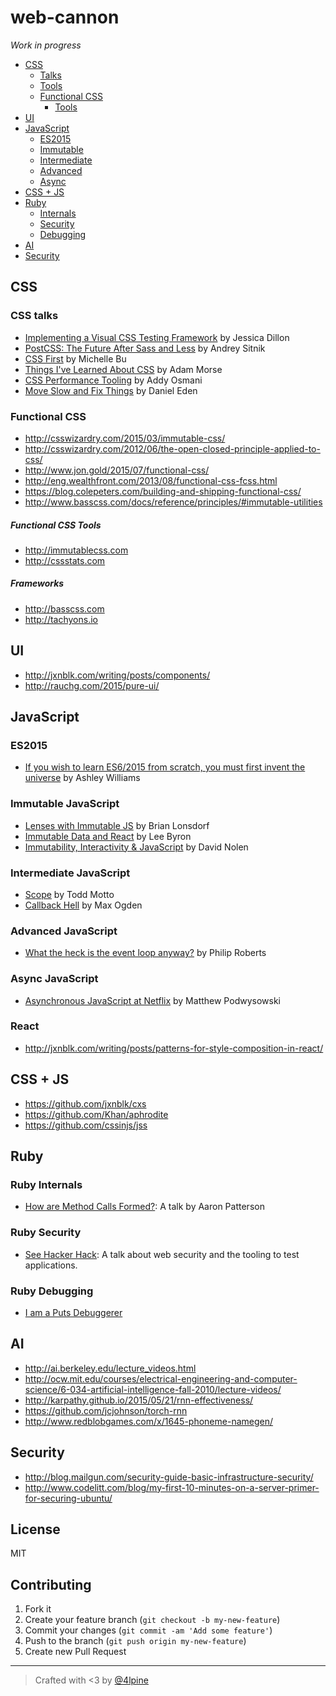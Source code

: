 # web-cannon

_Work in progress_

- [CSS](#css)
  - [Talks](#css-talks)
  - [Tools](#css-tools)
  - [Functional CSS](#functional-css)
    - [Tools](#functional-css-tools)
- [UI](#ui)
- [JavaScript](#javascript)
  - [ES2015](#es2015)
  - [Immutable](#immutable-javascript)
  - [Intermediate](#intermediate-javascript)
  - [Advanced](#advanced-javascript)
  - [Async](#async-javascript)
- [CSS + JS](#css-js)
- [Ruby](#ruby)
  - [Internals](#ruby-internals)
  - [Security](#ruby-security)
  - [Debugging](#ruby-debugging)
- [AI](#ai)
- [Security](#security)

## CSS

### CSS talks

- [Implementing a Visual CSS Testing Framework](https://www.youtube.com/watch?v=ItyUjVWl4q8) by Jessica Dillon
- [PostCSS: The Future After Sass and Less](https://www.youtube.com/watch?v=6jz6p7wqOpI) by Andrey Sitnik
- [CSS First](https://www.youtube.com/watch?v=ALEGHlwMXxs) by Michelle Bu
- [Things I've Learned About CSS](https://www.youtube.com/watch?v=14N_V56tqd4) by Adam Morse
- [CSS Performance Tooling](https://www.youtube.com/watch?v=FEs2jgZBaQA) by Addy Osmani
- [Move Slow and Fix Things](http://www.thedotpost.com/2015/12/daniel-eden-move-slow-and-fix-things) by Daniel Eden

### Functional CSS

- <http://csswizardry.com/2015/03/immutable-css/>
- <http://csswizardry.com/2012/06/the-open-closed-principle-applied-to-css/>
- <http://www.jon.gold/2015/07/functional-css/>
- <http://eng.wealthfront.com/2013/08/functional-css-fcss.html>
- <https://blog.colepeters.com/building-and-shipping-functional-css/>
- <http://www.basscss.com/docs/reference/principles/#immutable-utilities>

##### Functional CSS Tools

- <http://immutablecss.com>
- <http://cssstats.com>

##### Frameworks

- <http://basscss.com>
- <http://tachyons.io>

## UI

- <http://jxnblk.com/writing/posts/components/>
- <http://rauchg.com/2015/pure-ui/>

## JavaScript

### ES2015

- [If you wish to learn ES6/2015 from scratch, you must first invent the universe](https://www.youtube.com/watch?v=HxHBAU0cTHU) by Ashley Williams

### Immutable JavaScript

- [Lenses with Immutable JS](https://medium.com/@drboolean/lenses-with-immutable-js-9bda85674780#.8t4xb62w5) by Brian Lonsdorf
- [Immutable Data and React](https://www.youtube.com/watch?v=I7IdS-PbEgI) by Lee Byron
- [Immutability, Interactivity & JavaScript](https://www.youtube.com/watch?v=mS264h8KGwk) by David Nolen

### Intermediate JavaScript

- [Scope](https://toddmotto.com/everything-you-wanted-to-know-about-javascript-scope/) by Todd Motto
- [Callback Hell](http://callbackhell.com/) by Max Ogden

### Advanced JavaScript

- [What the heck is the event loop anyway?](https://www.youtube.com/watch?v=8aGhZQkoFbQ) by Philip Roberts

### Async JavaScript

- [Asynchronous JavaScript at Netflix](https://www.youtube.com/watch?v=a8W5VVGO-jA) by Matthew Podwysowski

### React

- <http://jxnblk.com/writing/posts/patterns-for-style-composition-in-react/>

## CSS + JS

- <https://github.com/jxnblk/cxs>
- <https://github.com/Khan/aphrodite>
- <https://github.com/cssinjs/jss>

## Ruby

### Ruby Internals

- [How are Method Calls Formed?](https://www.youtube.com/watch?v=b77V0rkr5rk): A talk by Aaron Patterson

### Ruby Security

- [See Hacker Hack](http://confreaks.tv/videos/keeprubyweird2015-see-hacker-hack): A talk about web security and the tooling to test applications. 

### Ruby Debugging

- [I am a Puts Debuggerer](https://tenderlovemaking.com/2016/02/05/i-am-a-puts-debuggerer.html)

## AI

- <http://ai.berkeley.edu/lecture_videos.html>
- <http://ocw.mit.edu/courses/electrical-engineering-and-computer-science/6-034-artificial-intelligence-fall-2010/lecture-videos/>
- <http://karpathy.github.io/2015/05/21/rnn-effectiveness/>
- <https://github.com/jcjohnson/torch-rnn>
- <http://www.redblobgames.com/x/1645-phoneme-namegen/>

## Security

- <http://blog.mailgun.com/security-guide-basic-infrastructure-security/>
- <http://www.codelitt.com/blog/my-first-10-minutes-on-a-server-primer-for-securing-ubuntu/>

## License

MIT

## Contributing

1. Fork it
2. Create your feature branch (`git checkout -b my-new-feature`)
3. Commit your changes (`git commit -am 'Add some feature'`)
4. Push to the branch (`git push origin my-new-feature`)
5. Create new Pull Request

***

> Crafted with <3 by [@4lpine](https://twitter.com/4lpine)
